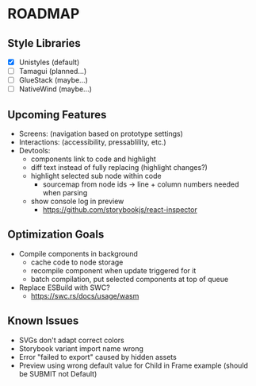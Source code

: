 # ROADMAP

## Style Libraries
- [x] Unistyles (default)
- [ ] Tamagui (planned...)
- [ ] GlueStack (maybe...)
- [ ] NativeWind (maybe...)

## Upcoming Features
- Screens: (navigation based on prototype settings)
- Interactions: (accessibility, pressablility, etc.)
- Devtools:
  - components link to code and highlight
  - diff text instead of fully replacing (highlight changes?)
  - highlight selected sub node within code
    - sourcemap from node ids -> line + column numbers needed when parsing
  - show console log in preview
    - https://github.com/storybookjs/react-inspector

## Optimization Goals
- Compile components in background
  - cache code to node storage
  - recompile component when update triggered for it
  - batch compilation, put selected components at top of queue
- Replace ESBuild with SWC?
  - https://swc.rs/docs/usage/wasm

## Known Issues
- SVGs don't adapt correct colors
- Storybook variant import name wrong
- Error "failed to export" caused by hidden assets
- Preview using wrong default value for Child in Frame example (should be SUBMIT not Default)
